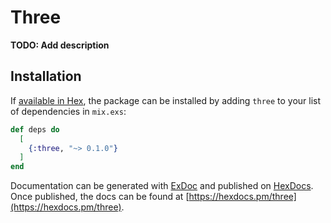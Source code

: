 # Three

**TODO: Add description**

## Installation

If [available in Hex](https://hex.pm/docs/publish), the package can be installed
by adding `three` to your list of dependencies in `mix.exs`:

```elixir
def deps do
  [
    {:three, "~> 0.1.0"}
  ]
end
```

Documentation can be generated with [ExDoc](https://github.com/elixir-lang/ex_doc)
and published on [HexDocs](https://hexdocs.pm). Once published, the docs can
be found at [https://hexdocs.pm/three](https://hexdocs.pm/three).

